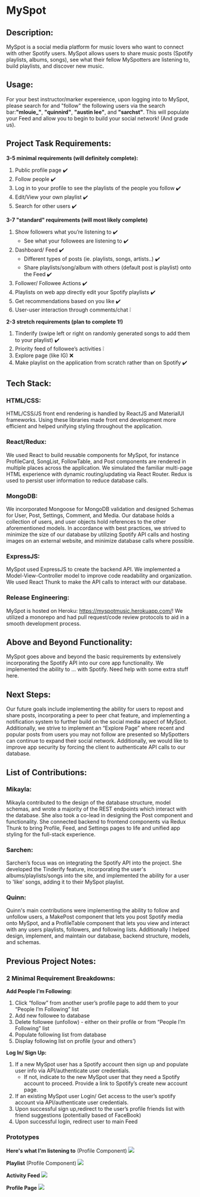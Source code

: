 # MySpot

## Description:

MySpot is a social media platform for music lovers who want to connect with other Spotify users. MySpot allows users to share music posts (Spotify playlists, albums, songs), see what their fellow MySpotters are listening to, build playlists, and discover new music. 

## Usage:
For your best instructor/marker expereience, upon logging into to MySpot, please search for and "follow" the following users via the search bar:**"mlouie_"**, **"quinnird"**, **"austin lee"**, and **"sarchst"**. This will populate your Feed and allow you to begin to build your social network! (And grade us).

## Project Task Requirements:

**3-5 minimal requirements (will definitely complete):**
 1. Public profile page :heavy_check_mark:
 2. Follow people :heavy_check_mark:
 3. Log in to your profile to see the playlists of the people you follow :heavy_check_mark:
4.  Edit/View your own playlist :heavy_check_mark:
5.  Search for other users :heavy_check_mark:
    
**3-7 "standard" requirements (will most likely complete)** 
1. Show followers what you’re listening to :heavy_check_mark:
   * See what your followees are listening to  :heavy_check_mark:
2. Dashboard/ Feed :heavy_check_mark:
   * Different types of posts (ie. playlists, songs, artists..) :heavy_check_mark:
   * Share playlists/song/album with others (default post is playlist) onto the Feed :heavy_check_mark:
3. Follower/ Followee Actions :heavy_check_mark:
4. Playlists on web app directly edit your Spotify playlists :heavy_check_mark:
5. Get recommendations based on you like :heavy_check_mark:
6. User-user interaction through comments/chat  :grey_exclamation:

**2-3 stretch requirements (plan to complete 1!)**
1. Tinderify (swipe left or right on randomly generated songs to add them to your playlist) :heavy_check_mark:
2. Priority feed of followee’s activities  :grey_exclamation:
3. Explore page (like IG) :x: 
4. Make playlist on the application from scratch rather than on Spotify :heavy_check_mark:

## Tech Stack:
### HTML/CSS:
HTML/CSS/JS front end rendering is handled by ReactJS and MaterialUI frameworks. Using these libraries made front end development more efficient and helped unifying styling throughout the application.

### React/Redux:
We used React to build reusable components for MySpot, for instance ProfileCard, SongList, FollowTable, and Post components are rendered in multiple places across the application. We simulated the familiar multi-page HTML experience with dynamic routing/updating via React Router. Redux is used to persist user information to reduce database calls.

### MongoDB:
We incorporated Mongoose for MongoDB validation and designed Schemas for User, Post, Settings, Comment, and Media. Our database holds a collection of users, and user objects hold references to the other aforementioned models. In accordance with best practices, we strived to minimize the size of our database by utilizing Spotify API calls and hosting images on an external website, and minimize database calls where possible.

### ExpressJS:
MySpot used ExpressJS to create the backend API. We implemented a Model-View-Controller model to improve code readability and organization. We used React Thunk to make the API calls to interact with our database.

### Release Engineering:
MySpot is hosted on Heroku: https://myspotmusic.herokuapp.com/! We utilized a monorepo and had pull request/code review protocols to aid in a smooth development process.

## Above and Beyond Functionality:
MySpot goes above and beyond the basic requirements by extensively incorporating the Spotify API into our core app functionality. We implemented the ability to … with Spotify. Need help with some extra stuff here.

## Next Steps:
Our future goals include implementing the ability for users to repost and share posts, incorporating a peer to peer chat feature, and implementing a notification system to further build on the social media aspect of MySpot. Additionally, we strive to implement an “Explore Page” where recent and popular posts from users you may not follow are presented so MySpotters can continue to expand their social network. Additionally, we would like to improve app security by forcing the client to authenticate API calls to our database.

## List of Contributions:
### Mikayla: 
Mikayla contributed to the design of the database structure, model schemas, and wrote a majority of the REST endpoints which interact with the database. She also took a co-lead in designing the Post component and functionality. She connected backend to frontend components via Redux Thunk to bring Profile, Feed, and Settings pages to life and unified app styling for the full-stack experience.

### Sarchen: 
Sarchen’s focus was on integrating the Spotify API into the project. She developed the Tinderify feature, incorporating the user's albums/playlists/songs into the site, and implemented the ability for a user to 'like' songs, adding it to their MySpot playlist.

### Quinn:
Quinn's main contributions were implementing the ability to follow and unfollow users, a MakePost component that lets you post Spotify media onto MySpot, and a ProfileTable component that lets you view and interact with any users playlists, followers, and following lists. Additionally I helped design, implement, and maintain our database, backend structure, models, and schemas.

## Previous Project Notes:
### 2 Minimal Requirement Breakdowns:

**Add People I’m Following:**
1. Click “follow” from another user’s profile page to add them to your “People I’m Following” list
2. Add new followee to database
3. Delete followee (unfollow) - either on their profile or from “People I’m Following” list
4. Populate following list from database
5. Display following list on profile (your and others’)
    
**Log In/ Sign Up:**
1. If a new MySpot user has a Spotify account then sign up and populate user info via API/authenticate user credentials.
   * If not, indicate to the new MySpot user that they need a Spotify account to proceed. Provide a link to Spotify’s create new account page. 
3. If an existing MySpot user Login/ Get access to the user’s spotify account via API/authenticate user credentials.
4. Upon successful sign up,redirect to the user’s profile friends list with friend suggestions (potentially based of FaceBook)
5. Upon successful login, redirect user to main Feed

### Prototypes

**Here's what I'm listening to** (Profile Component)
<img src="images/listening-to.png"/>

**Playlist** (Profile Component)
<img src="images/playlist-page.jpeg"/>

**Activity Feed**
<img src="images/feed-sketch.png"/>

**Profile Page**
<img src="images/profile-page.jpg"/>
